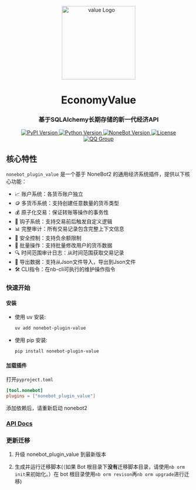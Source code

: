 <div align="center">
  <a href="https://github.com/JohnRichard4096/nonebot_plugin_value/">
    <img src="https://github.com/user-attachments/assets/b5162036-5b17-4cf4-b0cb-8ec842a71bc6" width="200" alt="value Logo">
  </a>
  <h1>EconomyValue</h1>
  <h3>基于SQLAlchemy长期存储的新一代经济API</h3>

  <p>
    <a href="https://pypi.org/project/nonebot-plugin-value/">
      <img src="https://img.shields.io/pypi/v/nonebot-plugin-value?color=blue&style=flat-square" alt="PyPI Version">
    </a>
    <a href="https://www.python.org/">
      <img src="https://img.shields.io/badge/python-3.10+-blue?logo=python&style=flat-square" alt="Python Version">
    </a>
    <a href="https://nonebot.dev/">
      <img src="https://img.shields.io/badge/nonebot2-2.4.0+-blue?style=flat-square" alt="NoneBot Version">
    </a>
    <a href="LICENSE">
      <img src="https://img.shields.io/github/license/JohnRichard4096/nonebot_plugin_value?style=flat-square" alt="License">
    </a>
    <a href="https://qm.qq.com/q/PFcfb4296m">
      <img src="https://img.shields.io/badge/QQ%E7%BE%A4-1002495699-blue?style=flat-square" alt="QQ Group">
    </a>
  </p>
</div>

## 核心特性

`nonebot_plugin_value` 是一个基于 NoneBot2 的通用经济系统插件，提供以下核心功能：

- 📈 账户系统：各货币账户独立
- 🪙 多货币系统：支持创建任意数量的货币类型
- 💰 原子化交易：保证转账等操作的事务性
- 🔁 钩子系统：支持交易前后触发自定义逻辑
- 📊 完整审计：所有交易记录包含完整上下文信息
- 🔐 安全控制：支持负余额限制
- 📝 批量操作：支持批量修改用户的货币数据
- 🔍 时间范围审计日志：从时间范围获取交易记录
- 🚀 导出数据：支持从Json文件导入，导出到Json文件
- 🛠 CLI指令：在nb-cli可执行的维护操作指令

### 快速开始

#### 安装

- 使用 uv 安装:

  ```bash
  uv add nonebot-plugin-value
  ```

- 使用 pip 安装:

  ```bash
  pip install nonebot-plugin-value
  ```

#### 加载插件

打开`pyproject.toml`

```toml
[tool.nonebot]
plugins = ["nonebot_plugin_value"]
```

添加依赖后，请重新启动 nonebot2

### [API Docs](docs/api.md)

### 更新迁移

1. 升级 nonebot_plugin_value 到最新版本

2. 生成并运行迁移脚本(（如果 Bot 根目录下**没有**迁移脚本目录，请使用`nb orm init`来初始化。）在 bot 根目录使用`nb orm revison`再`nb orm upgrade`进行迁移)
